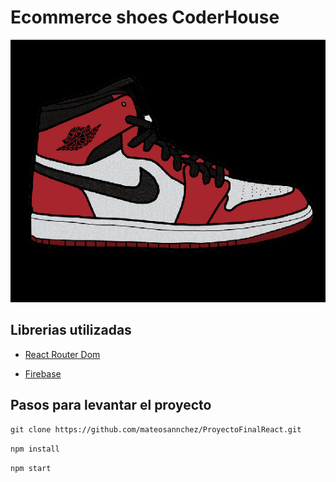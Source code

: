 
# Ecommerce shoes CoderHouse

![](public/img/logo1-removebg-preview.png)

## Librerias utilizadas

- [React Router Dom](https://reactrouter.com/en/main)

- [Firebase](https://firebase.google.com/?hl=es)

## Pasos para levantar el proyecto

```
git clone https://github.com/mateosannchez/ProyectoFinalReact.git

```
`npm install`

`npm start`

